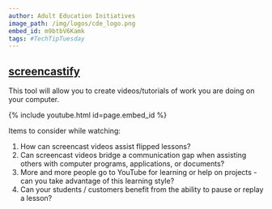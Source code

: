 ```yaml
---
author: Adult Education Initiatives
image_path: /img/logos/cde_logo.png
embed_id: m9btbV6Kamk
tags: #TechTipTuesday
---
```

## [screencastify](https://www.screencastify.com/)

This tool will allow you to create videos/tutorials of work you are doing on your computer.

{% include youtube.html id=page.embed_id %}

Items to consider while watching:

  1.  How can screencast videos assist flipped lessons?
  2.  Can screencast videos bridge a communication gap when assisting others with computer programs, applications, or documents?
  3.  More and more people go to YouTube for learning or help on projects - can you take advantage of this learning style?
  4.  Can your students / customers benefit from the ability to pause or replay a lesson?